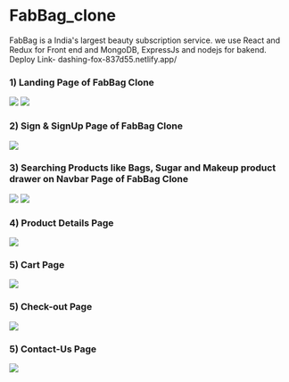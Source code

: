 # FabBag_clone
FabBag is a India's largest beauty subscription service. we use React and Redux for Front end and MongoDB, ExpressJs and nodejs for bakend. 
Deploy Link- dashing-fox-837d55.netlify.app/
<h3> 1) Landing Page of FabBag Clone</h3>
<img src="https://user-images.githubusercontent.com/97445870/168086084-9444da60-3cfa-4fab-b763-4e9d62d9cef3.png"/>
<img src="https://user-images.githubusercontent.com/97445870/168086100-8030c351-29a9-4b61-8a4d-e947163b6752.png"/>
<h3> 2) Sign & SignUp Page of FabBag Clone</h3>
<img src="https://user-images.githubusercontent.com/97445870/168086261-c00dc300-6865-481d-acb2-ae90dd3340d7.png"/>
<h3> 3) Searching Products like Bags, Sugar and Makeup product drawer on Navbar Page of FabBag Clone</h3>
<img src="https://user-images.githubusercontent.com/97445870/168086113-5e8ea994-6c58-44da-9b49-a28a0c82abc8.png"/>
<img src="https://user-images.githubusercontent.com/97445870/168086250-baa4cce2-a555-430a-8bf2-34f149f5f070.png"/>
<h3> 4) Product Details Page</h3>
<img src="https://user-images.githubusercontent.com/97445870/168086277-31b468cd-a0a1-4c87-aaa5-65afb513cbd8.png"/>
<h3> 5) Cart Page</h3>
<img src="https://user-images.githubusercontent.com/97445870/168086288-4dad6dd3-417c-49e5-ad1d-74378239916a.png"/>
<h3> 5) Check-out Page</h3>
<img src="https://user-images.githubusercontent.com/97445870/168086300-9ab80601-9164-4711-a93b-b89cd41e3175.png"/>
<h3> 5) Contact-Us Page</h3>
<img src="https://user-images.githubusercontent.com/97445870/168086327-ede0af19-1712-42aa-bc8d-bc35701bb8ac.png"/>
